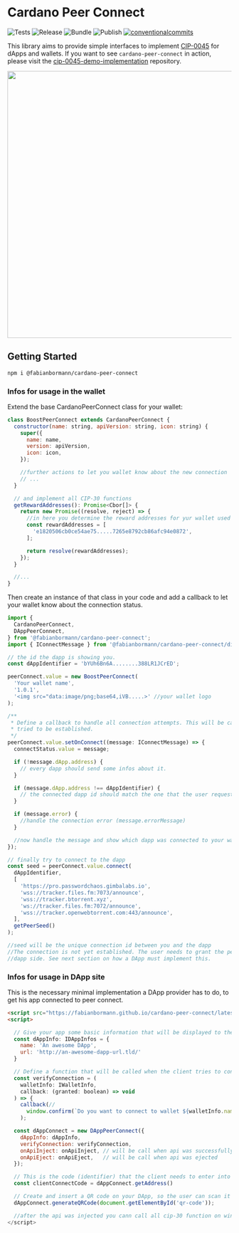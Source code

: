 # Cardano Peer Connect

<p align="left">
<img alt="Tests" src="https://img.shields.io/github/actions/workflow/status/fabianbormann/cardano-peer-connect/test.yml?label=Tests&style=for-the-badge" />
<img alt="Release" src="https://img.shields.io/github/actions/workflow/status/fabianbormann/cardano-peer-connect/release.yml?label=Release&style=for-the-badge" />
<img alt="Bundle" src="https://img.shields.io/github/actions/workflow/status/fabianbormann/cardano-peer-connect/bundle.yml?label=Bundle&style=for-the-badge" />
<img alt="Publish" src="https://img.shields.io/github/actions/workflow/status/fabianbormann/cardano-peer-connect/publish.yml?label=Publish&style=for-the-badge" />
<a href="https://conventionalcommits.org"><img alt="conventionalcommits" src="https://img.shields.io/badge/Conventional%20Commits-1.0.0-%23FE5196?logo=conventionalcommits&style=for-the-badge" /></a>
</p>

This library aims to provide simple interfaces to implement [CIP-0045](https://github.com/cardano-foundation/CIPs/pull/395) for dApps and wallets.
If you want to see `cardano-peer-connect` in action, please visit the [cip-0045-demo-implementation](https://github.com/fabianbormann/cip-0045-demo-implementation) repository.

<img src="https://user-images.githubusercontent.com/1525818/209772566-54ac650b-efb2-4f84-8f7b-eaeedb6f5f90.gif" width="600" />

## Getting Started

```zsh
npm i @fabianbormann/cardano-peer-connect
```

### Infos for usage in the wallet

Extend the base CardanoPeerConnect class for your wallet:

```js
class BoostPeerConnect extends CardanoPeerConnect {
  constructor(name: string, apiVersion: string, icon: string) {
    super({
      name: name,
      version: apiVersion,
      icon: icon,
    });

    //further actions to let you wallet know about the new connection
    // ...
  }

  // and implement all CIP-30 functions
  getRewardAddresses(): Promise<Cbor[]> {
    return new Promise((resolve, reject) => {
      //in here you determine the reward addresses for yur wallet used
      const rewardAddresses = [
        'e1820506cb0ce54ae75.....7265e8792cb86afc94e0872',
      ];

      return resolve(rewardAddresses);
    });
  }

  //...
}
```

Then create an instance of that class in your code and add a callback to let your wallet know about the connection status.

```js
import {
  CardanoPeerConnect,
  DAppPeerConnect,
} from '@fabianbormann/cardano-peer-connect';
import { IConnectMessage } from '@fabianbormann/cardano-peer-connect/dist/src/types';

// the id the dapp is showing you.
const dAppIdentifier = 'bYUh6Bn6A........388LR1JCrED';

peerConnect.value = new BoostPeerConnect(
  'Your wallet name',
  '1.0.1',
  '<img src="data:image/png;base64,iVB.....>' //your wallet logo
);

/**
 * Define a callback to handle all connection attempts. This will be called by the DApp when a connection is
 * tried to be established.
 */
peerConnect.value.setOnConnect((message: IConnectMessage) => {
  connectStatus.value = message;

  if (!message.dApp.address) {
    // every dapp should send some infos about it.
  }

  if (message.dApp.address !== dAppIdentifier) {
    // the connected dapp id should match the one that the user requested
  }

  if (message.error) {
    //handle the connection error (message.errorMessage)
  }

  //now handle the message and show which dapp was connected to your wallet
});

// finally try to connect to the dapp
const seed = peerConnect.value.connect(
  dAppIdentifier,
  [
    'https://pro.passwordchaos.gimbalabs.io',
    'wss://tracker.files.fm:7073/announce',
    'wss://tracker.btorrent.xyz',
    'ws://tracker.files.fm:7072/announce',
    'wss://tracker.openwebtorrent.com:443/announce',
  ],
  getPeerSeed()
);

//seed will be the unique connection id between you and the dapp
//The connection is not yet established. The user needs to grant the permission to establish the connection on the
//dapp side. See next section on how a DApp must implement this.
```

### Infos for usage in DApp site

This is the necessary minimal implementation a DApp provider has to do, to get his app connected to peer connect.

```html
<script src="https://fabianbormann.github.io/cardano-peer-connect/latest/index.js"></script>
<script>

  // Give your app some basic information that will be displayed to the client wallet when he is connecting to your DApp.
  const dAppInfo: IDAppInfos = {
    name: 'An awesome DApp',
    url: 'http://an-awesome-dapp-url.tld/'
  }

  // Define a function that will be called when the client tries to connect to your DApp.
  const verifyConnection = (
    walletInfo: IWalletInfo,
    callback: (granted: boolean) => void
  ) => {
    callback(//
      window.confirm(`Do you want to connect to wallet ${walletInfo.name} (${walletInfo.address})?`)
    );

  const dAppConnect = new DAppPeerConnect({
    dAppInfo: dAppInfo,
    verifyConnection: verifyConnection,
    onApiInject: onApiInject, // will be call when api was successfully injected
    onApiEject: onApiEject,   // will be call when api was ejected
  });

  // This is the code (identifier) that the client needs to enter into the wallet to connect to your dapp
  const clientConnectCode = dAppConnect.getAddress()

  // Create and insert a QR code on your DApp, so the user can scan it easily in their app
  dAppConnect.generateQRCode(document.getElementById('qr-code'));

  //after the api was injected you cann call all cip-30 function on window.cardanop2p as you would on window.cardano
</script>
```
